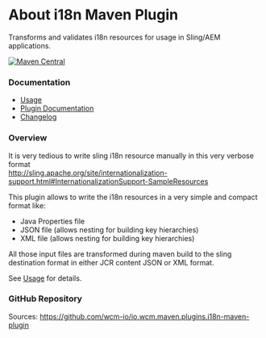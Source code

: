 About i18n Maven Plugin
=======================

Transforms and validates i18n resources for usage in Sling/AEM applications.

[![Maven Central](https://maven-badges.herokuapp.com/maven-central/io.wcm.maven.plugins/i18n-maven-plugin/badge.svg)](https://maven-badges.herokuapp.com/maven-central/io.wcm.maven.plugins/i18n-maven-plugin)


### Documentation

* [Usage][usage]
* [Plugin Documentation][plugindocs]
* [Changelog][changelog]


### Overview

It is very tedious to write sling i18n resource manually in this very verbose format<br/>
http://sling.apache.org/site/internationalization-support.html#InternationalizationSupport-SampleResources

This plugin allows to write the i18n resources in a very simple and compact format like:

* Java Properties file
* JSON file (allows nesting for building key hierarchies)
* XML file (allows nesting for building key hierarchies)

All those input files are transformed during maven build to the sling destination format in either JCR content JSON or XML format.

See [Usage][usage] for details.


### GitHub Repository

Sources: https://github.com/wcm-io/io.wcm.maven.plugins.i18n-maven-plugin


[usage]: usage.html
[plugindocs]: plugin-info.html
[changelog]: changes-report.html
